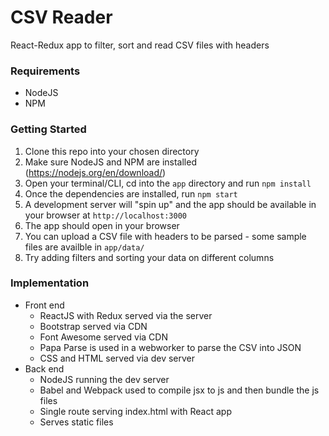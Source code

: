 # CSV Reader
React-Redux app to filter, sort and read CSV files with headers

### Requirements
- NodeJS
- NPM

### Getting Started
1. Clone this repo into your chosen directory
1. Make sure NodeJS and NPM are installed (https://nodejs.org/en/download/) 
1. Open your terminal/CLI, cd into the `app` directory and run `npm install`
1. Once the dependencies are installed, run `npm start`
1. A development server will "spin up" and the app should be available in your browser at `http://localhost:3000` 
1. The app should open in your browser
1. You can upload a CSV file with headers to be parsed - some sample files are availble in `app/data/`
1. Try adding filters and sorting your data on different columns

### Implementation
- Front end
  - ReactJS with Redux served via the server
  - Bootstrap served via CDN
  - Font Awesome served via CDN
  - Papa Parse is used in a webworker to parse the CSV into JSON
  - CSS and HTML served via dev server
- Back end
  - NodeJS running the dev server
  - Babel and Webpack used to compile jsx to js and then bundle the js files  
  - Single route serving index.html with React app 
  - Serves static files
